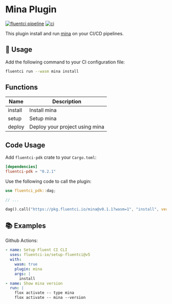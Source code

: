 # Mina Plugin

[![fluentci pipeline](https://shield.fluentci.io/x/mina)](https://pkg.fluentci.io/mina)
[![ci](https://github.com/fluentci-io/mina-plugin/actions/workflows/ci.yml/badge.svg)](https://github.com/fluentci-io/mina-plugin/actions/workflows/ci.yml)

This plugin install and run [mina](https://github.com/mina-deploy/mina) on your CI/CD pipelines.

## 🚀 Usage

Add the following command to your CI configuration file:

```bash
fluentci run --wasm mina install
```

## Functions

| Name      | Description                               |
| --------- | ----------------------------------------- |
| install   | Install mina                              |
| setup     | Setup mina                                |
| deploy    | Deploy your project using mina            |

## Code Usage

Add `fluentci-pdk` crate to your `Cargo.toml`:

```toml
[dependencies]
fluentci-pdk = "0.2.1"
```

Use the following code to call the plugin:

```rust
use fluentci_pdk::dag;

// ...

dag().call("https://pkg.fluentci.io/mina@v0.1.1?wasm=1", "install", vec![])?;
```

## 📚 Examples

Github Actions:

```yaml
- name: Setup Fluent CI CLI
  uses: fluentci-io/setup-fluentci@v5
  with:
    wasm: true
    plugin: mina
    args: |
      install
- name: Show mina version
  run: |
    flox activate -- type mina
    flox activate -- mina --version
```
